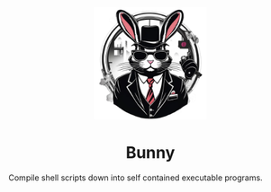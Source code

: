 <div align="center">
<img width="200"   src="./docs/logo.png"/>
</div>

<div align="center">

# Bunny
</div>

Compile shell scripts down into self contained executable programs.
